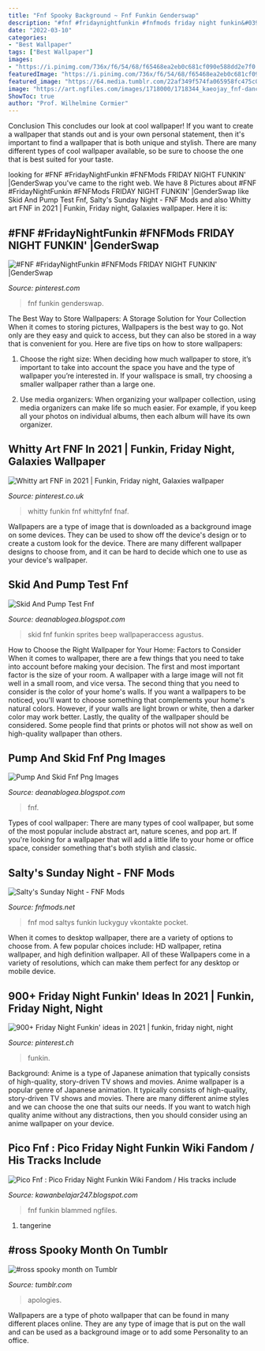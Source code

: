 ```yaml
---
title: "Fnf Spooky Background ~ Fnf Funkin Genderswap"
description: "#fnf #fridaynightfunkin #fnfmods friday night funkin&#039; |genderswap"
date: "2022-03-10"
categories:
- "Best Wallpaper"
tags: ["Best Wallpaper"]
images:
- "https://i.pinimg.com/736x/f6/54/68/f65468ea2eb0c681cf090e588dd2e7f0.jpg"
featuredImage: "https://i.pinimg.com/736x/f6/54/68/f65468ea2eb0c681cf090e588dd2e7f0.jpg"
featured_image: "https://64.media.tumblr.com/22af349f574fa065958fc475c075cea1/91d80b3d610dd6e2-5c/s540x810/a5e3fbe0d54018a77fae03b18b07f38e677c8285.png"
image: "https://art.ngfiles.com/images/1718000/1718344_kaeojay_fnf-dancing-in-starlight-bf-and-pico.png?f1616930325"
ShowToc: true
author: "Prof. Wilhelmine Cormier"
---
```



Conclusion
This concludes our look at cool wallpaper! If you want to create a wallpaper that stands out and is your own personal statement, then it's important to find a wallpaper that is both unique and stylish. There are many different types of cool wallpaper available, so be sure to choose the one that is best suited for your taste.

	

		
looking for #FNF #FridayNightFunkin #FNFMods FRIDAY NIGHT FUNKIN&#039; |GenderSwap you've came to the right web. We have 8 Pictures about #FNF #FridayNightFunkin #FNFMods FRIDAY NIGHT FUNKIN&#039; |GenderSwap like Skid And Pump Test Fnf, Salty&#039;s Sunday Night - FNF Mods and also Whitty art FNF in 2021 | Funkin, Friday night, Galaxies wallpaper. Here it is:
		
    
## #FNF #FridayNightFunkin #FNFMods FRIDAY NIGHT FUNKIN&#039; |GenderSwap

<img loading=lazy src="https://i.pinimg.com/736x/37/75/46/377546fdc00943c7b9bafc5da11afded.jpg" onerror="this.onerror=null;this.src='https://tse2.mm.bing.net/th?id=OIP.jg3ItZvkIYd02NJVCycXcgAAAA&amp;pid=15.1';" alt="#FNF #FridayNightFunkin #FNFMods FRIDAY NIGHT FUNKIN&#039; |GenderSwap">

_Source: pinterest.com_

>fnf funkin genderswap. 

	

The Best Way to Store Wallpapers: A Storage Solution for Your Collection
When it comes to storing pictures, Wallpapers is the best way to go. Not only are they easy and quick to access, but they can also be stored in a way that is convenient for you. Here are five tips on how to store wallpapers:
1) Choose the right size: When deciding how much wallpaper to store, it’s important to take into account the space you have and the type of wallpaper you’re interested in. If your wallspace is small, try choosing a smaller wallpaper rather than a large one.

2) Use media organizers: When organizing your wallpaper collection, using media organizers can make life so much easier. For example, if you keep all your photos on individual albums, then each album will have its own organizer.

    
## Whitty Art FNF In 2021 | Funkin, Friday Night, Galaxies Wallpaper

<img loading=lazy src="https://i.pinimg.com/736x/f6/54/68/f65468ea2eb0c681cf090e588dd2e7f0.jpg" onerror="this.onerror=null;this.src='https://tse3.mm.bing.net/th?id=OIP.wsQyNj3sWdGWzWwbBIHgewHaHa&amp;pid=15.1';" alt="Whitty art FNF in 2021 | Funkin, Friday night, Galaxies wallpaper">

_Source: pinterest.co.uk_

>whitty funkin fnf whittyfnf fnaf. 

	

Wallpapers are a type of image that is downloaded as a background image on some devices. They can be used to show off the device's design or to create a custom look for the device. There are many different wallpaper designs to choose from, and it can be hard to decide which one to use as your device's wallpaper.

    
## Skid And Pump Test Fnf

<img loading=lazy src="https://i.ytimg.com/vi/fOEbQ1FN0gg/maxresdefault.jpg" onerror="this.onerror=null;this.src='https://tse2.mm.bing.net/th?id=OIP.vfgW61In6i1Icb_eSi8f4QHaEK&amp;pid=15.1';" alt="Skid And Pump Test Fnf">

_Source: deanablogea.blogspot.com_

>skid fnf funkin sprites beep wallpaperaccess agustus. 

	

How to Choose the Right Wallpaper for Your Home: Factors to Consider
When it comes to wallpaper, there are a few things that you need to take into account before making your decision. The first and most important factor is the size of your room. A wallpaper with a large image will not fit well in a small room, and vice versa. 
The second thing that you need to consider is the color of your home's walls. If you want a wallpapers to be noticed, you'll want to choose something that complements your home's natural colors. However, if your walls are light brown or white, then a darker color may work better. 
Lastly, the quality of the wallpaper should be considered. Some people find that prints or photos will not show as well on high-quality wallpaper than others.

    
## Pump And Skid Fnf Png Images

<img loading=lazy src="https://lh5.googleusercontent.com/proxy/lXcgge3v5YvrtU9dxUT-IRVJgUfHyGl1Hea5GxQ0rZAImDoNvYKuc-NWkeEEbcObj4IbIcv5tcuFR_Nv3913O8PLOaAfUuQtK66eEXHavyO21_sOmDpL9fj6cOmm2kkV=w1200-h630-p-k-no-nu" onerror="this.onerror=null;this.src='https://tse1.mm.bing.net/th?id=OIP.rX2gaA5FwrkmqQcTNuDY7QHaGO&amp;pid=15.1';" alt="Pump And Skid Fnf Png Images">

_Source: deanablogea.blogspot.com_

>fnf. 

	

Types of cool wallpaper:
There are many types of cool wallpaper, but some of the most popular include abstract art, nature scenes, and pop art. If you're looking for a wallpaper that will add a little life to your home or office space, consider something that's both stylish and classic.

    
## Salty&#039;s Sunday Night - FNF Mods

<img loading=lazy src="https://fnfmods.net/wp-content/uploads/2021/06/saltys-sunday-night-1.jpg" onerror="this.onerror=null;this.src='https://tse1.mm.bing.net/th?id=OIP.ENoOcS9qSNLa_Qfq51QK3gHaF7&amp;pid=15.1';" alt="Salty&#039;s Sunday Night - FNF Mods">

_Source: fnfmods.net_

>fnf mod saltys funkin luckyguy vkontakte pocket. 

	

When it comes to desktop wallpaper, there are a variety of options to choose from. A few popular choices include: HD wallpaper, retina wallpaper, and high definition wallpaper. All of these Wallpapers come in a variety of resolutions, which can make them perfect for any desktop or mobile device. 

    
## 900+ Friday Night Funkin&#039; Ideas In 2021 | Funkin, Friday Night, Night

<img loading=lazy src="https://i.pinimg.com/474x/8b/09/ae/8b09ae172152eb758a5a91ae8425e9e9.jpg" onerror="this.onerror=null;this.src='https://tse1.mm.bing.net/th?id=OIP.GFJLO5q68nTygYKTYEs7-AAAAA&amp;pid=15.1';" alt="900+ Friday Night Funkin&#039; ideas in 2021 | funkin, friday night, night">

_Source: pinterest.ch_

>funkin. 

	

Background: Anime is a type of Japanese animation that typically consists of high-quality, story-driven TV shows and movies.
Anime wallpaper is a popular genre of Japanese animation. It typically consists of high-quality, story-driven TV shows and movies. There are many different anime styles and we can choose the one that suits our needs. If you want to watch high quality anime without any distractions, then you should consider using an anime wallpaper on your device.

    
## Pico Fnf : Pico Friday Night Funkin Wiki Fandom / His Tracks Include

<img loading=lazy src="https://art.ngfiles.com/images/1718000/1718344_kaeojay_fnf-dancing-in-starlight-bf-and-pico.png?f1616930325" onerror="this.onerror=null;this.src='https://tse2.mm.bing.net/th?id=OIP.oO3N_wSpqvC9jy_qe4WuEAHaE-&amp;pid=15.1';" alt="Pico Fnf : Pico Friday Night Funkin Wiki Fandom / His tracks include">

_Source: kawanbelajar247.blogspot.com_

>fnf funkin blammed ngfiles. 

	

1. tangerine 

    
## #ross Spooky Month On Tumblr

<img loading=lazy src="https://64.media.tumblr.com/22af349f574fa065958fc475c075cea1/91d80b3d610dd6e2-5c/s540x810/a5e3fbe0d54018a77fae03b18b07f38e677c8285.png" onerror="this.onerror=null;this.src='https://tse3.mm.bing.net/th?id=OIP.NwT99QAwZVAiNIMGZDiB-wHaFj&amp;pid=15.1';" alt="#ross spooky month on Tumblr">

_Source: tumblr.com_

>apologies. 

	



Wallpapers are a type of photo wallpaper that can be found in many different places online. They are any type of image that is put on the wall and can be used as a background image or to add some Personality to an office.

